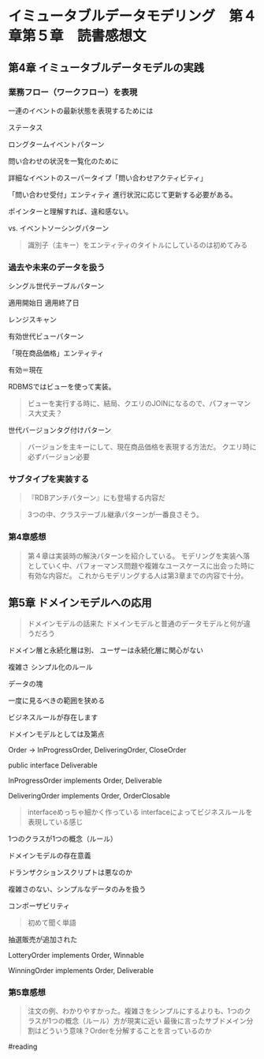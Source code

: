# イミュータブルデータモデリング　第４章第５章　読書感想文

## 第4章 イミュータブルデータモデルの実践

### 業務フロー（ワークフロー）を表現

一連のイベントの最新状態を表現するためには

ステータス

ロングタームイベントパターン

問い合わせの状況を一覧化のために

詳細なイベントのスーパータイプ「問い合わせアクティビティ」

「問い合わせ受付」エンティティ
進行状況に応じて更新する必要がある。

ポインターと理解すれば、違和感ない。

vs. イベントソーシングパターン

> 識別子（主キー）をエンティティのタイトルにしているのは初めてみる

### 過去や未来のデータを扱う

シングル世代テーブルパターン

適用開始日
適用終了日

レンジスキャン

有効世代ビューパターン

「現在商品価格」エンティティ

有効＝現在

RDBMSではビューを使って実装。

> ビューを実行する時に、結局、クエリのJOINになるので、パフォーマンス大丈夫？

世代バージョンタグ付けパターン

> バージョンを主キーにして、現在商品価格を表現する方法だ。
> クエリ時に必ずバージョン必要

### サブタイプを実装する

> 『RDBアンチパターン』にも登場する内容だ

> 3つの中、クラステーブル継承パターンが一番良さそう。

### 第4章感想

> 第４章は実装時の解決パターンを紹介している。
> モデリングを実装へ落としていく中、パフォーマンス問題や複雑なユースケースに出会った時に有効な内容だ。
> これからモデリングする人は第3章までの内容で十分。

## 第5章 ドメインモデルへの応用

> ドメインモデルの話来た
> ドメインモデルと普通のデータモデルと何が違うだろう

ドメイン層と永続化層は別、
ユーザーは永続化層に関心がない

複雑さ
シンプル化のルール

データの塊

一度に見るべきの範囲を狭める

ビジネスルールが存在します

ドメインモデルとしては及第点

Order
->
InProgressOrder, DeliveringOrder, CloseOrder

public interface Deliverable

InProgressOrder implements Order, Deliverable

DeliveringOrder implements Order, OrderClosable

> interfaceめっちゃ細かく作っている
> interfaceによってビジネスルールを表現している感じ

1つのクラスが1つの概念（ルール）

ドメインモデルの存在意義

ドランザクションスクリプトは悪なのか

複雑さのない、シンプルなデータのみを扱う

コンポーザビリティ

> 初めて聞く単語

抽選販売が追加された

LotteryOrder implements Order, Winnable

WinningOrder implements Order, Deliverable

### 第5章感想

> 注文の例、わかりやすかった。複雑さをシンプルにするよりも、1つのクラスが1つの概念（ルール）方が現実に近い
> 最後に言ったサブドメイン分割はどういう意味？Orderを分解することを言っているのか

#reading
